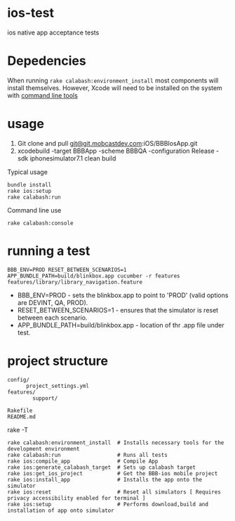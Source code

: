 ios-test
========

ios native app acceptance tests

Depedencies
===========

When running `rake calabash:environment_install` most components will install themselves.
However, Xcode will need to be installed on the system with [command line tools](http://stackoverflow.com/questions/9329243/xcode-4-4-and-later-install-command-line-tools)

usage
====

1. Git clone and pull git@git.mobcastdev.com:iOS/BBBIosApp.git
2. xcodebuild -target BBBApp -scheme BBBQA -configuration Release -sdk iphonesimulator7.1 clean build

Typical usage
```
bundle install
rake ios:setup
rake calabash:run
```

Command line use
```
rake calabash:console
```

running a test
=============

```
BBB_ENV=PROD RESET_BETWEEN_SCENARIOS=1 APP_BUNDLE_PATH=build/blinkbox.app cucumber -r features features/library/library_navigation.feature 
```
- BBB_ENV=PROD - sets the blinkbox.app to point to 'PROD' (valid options are DEVINT, QA, PROD).
- RESET_BETWEEN_SCENARIOS=1 - ensures that the simulator is reset between each scenario.
- APP_BUNDLE_PATH=build/blinkbox.app - location of thr .app file under test.


project structure
=================

```
config/
      project_settings.yml
features/
        support/

Rakefile
README.md
```

rake -T
```
rake calabash:environment_install  # Installs necessary tools for the development environment
rake calabash:run                  # Runs all tests
rake ios:compile_app               # Compile App
rake ios:generate_calabash_target  # Sets up calabash target
rake ios:get_ios_project           # Get the BBB-ios mobile project
rake ios:install_app               # Installs the app onto the simulator
rake ios:reset                     # Reset all simulators [ Requires privacy accessibility enabled for terminal ]
rake ios:setup                     # Performs download,build and installation of app onto simulator

```
